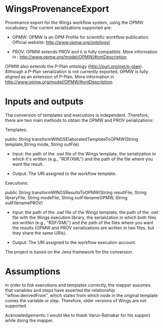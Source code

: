 WingsProvenanceExport
=====================

Provenance export for the Wings workflow system, using the OPMW vocabulary. 
The current serializations supported are:

* OPMW: OPMW is an OPM Profile for scientific workflow publication. Official website: http://www.opmw.org/ontology/

* PROV: OPMW extends PROV and it is fully compatible. More information in : http://www.opmw.org/model/OPMW/#ontDescription

OPMW also extends the P-Plan ontology (http://purl.org/net/p-plan). Although a P-Plan serialization is not currently exported, 
OPMW is fully aligned as an extension of P-Plan. More information in http://www.opmw.org/model/OPMW/#ontDescription.

Inputs and outputs
=====================
The conversion of templates and executions is independent. Therefore, there are two main methods to obtain the OPMW and PROV serializations:

Templates: 

 public String transformWINGSElaboratedTemplateToOPMW(String template,String mode, String outFile)
 
* Input: the path of the .owl file of the Wings template, the serialization in which it's written (e.g., "RDF/XML") and the path of the file where you want the result.

* Output: The URI assigned to the workflow template.

Executions: 

 public String transformWINGSResultsToOPMW(String resultFile, String libraryFile, String modeFile, String outFilenameOPMW, String outFilenamePROV)
 
* Input: the path of the .owl file of the Wings template, the path of the .owl file with the Wings execution library, the serialization in which both files are written (e.g., "RDF/XML") and the path of the files where you want the results (OPMW and PROV serializations are written in two files, but they share the same URIs).

* Output: The URI assigned to the workflow execution account.

The project is based on the Jena framework for the conversion.

Assumptions
=====================
In order to link executions and templates correctly, the mapper assumes that variables and steps have asserted the relationship "wflow:derivedFrom", which states from which node in the original template comes the variable or step. Therefore, older versions of Wings are not supported. 

Acknowledgements: I would like to thank Varun Ratnakar for his support while doing the mapper.
